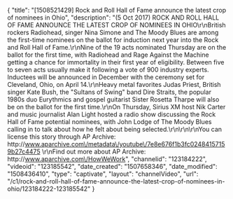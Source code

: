 {
    "title": "[1508521429] Rock and Roll Hall of Fame announce the latest crop of nominees in Ohio",
    "description": "(5 Oct 2017) ROCK AND ROLL HALL OF FAME ANNOUNCE THE LATEST CROP OF NOMINEES IN OHIO\r\nBritish rockers Radiohead, singer Nina Simone and The Moody Blues are among the first-time nominees on the ballot for induction next year into the Rock and Roll Hall of Fame.\r\nNine of the 19 acts nominated Thursday are on the ballot for the first time, with Radiohead and Rage Against the Machine getting a chance for immortality in their first year of eligibility. Between five to seven acts usually make it following a vote of 900 industry experts. Inductees will be announced in December with the ceremony set for Cleveland, Ohio, on April 14.\r\nHeavy metal favorites Judas Priest, British singer Kate Bush, the \"Sultans of Swing\" band Dire Straits, the popular 1980s duo Eurythmics and gospel guitarist Sister Rosetta Tharpe will also be on the ballot for the first time.\r\nOn Thursday, Sirius XM host Nik Carter and music journalist Alan Light hosted a radio show discussing the Rock Hall of Fame potential nominees, with John Lodge of The Moody Blues calling in to talk about how he felt about being selected.\r\n\r\n\r\nYou can license this story through AP Archive: http:\/\/www.aparchive.com\/metadata\/youtube\/7e8e676f1b3fc02484157159b27c4475 \r\nFind out more about AP Archive: http:\/\/www.aparchive.com\/HowWeWork",
    "channelid": "123184222",
    "videoid": "123185542",
    "date_created": "1507658346",
    "date_modified": "1508436410",
    "type": "captivate",
    "layout": "channelVideo",
    "url": "\/c1\/rock-and-roll-hall-of-fame-announce-the-latest-crop-of-nominees-in-ohio\/123184222-123185542"
}